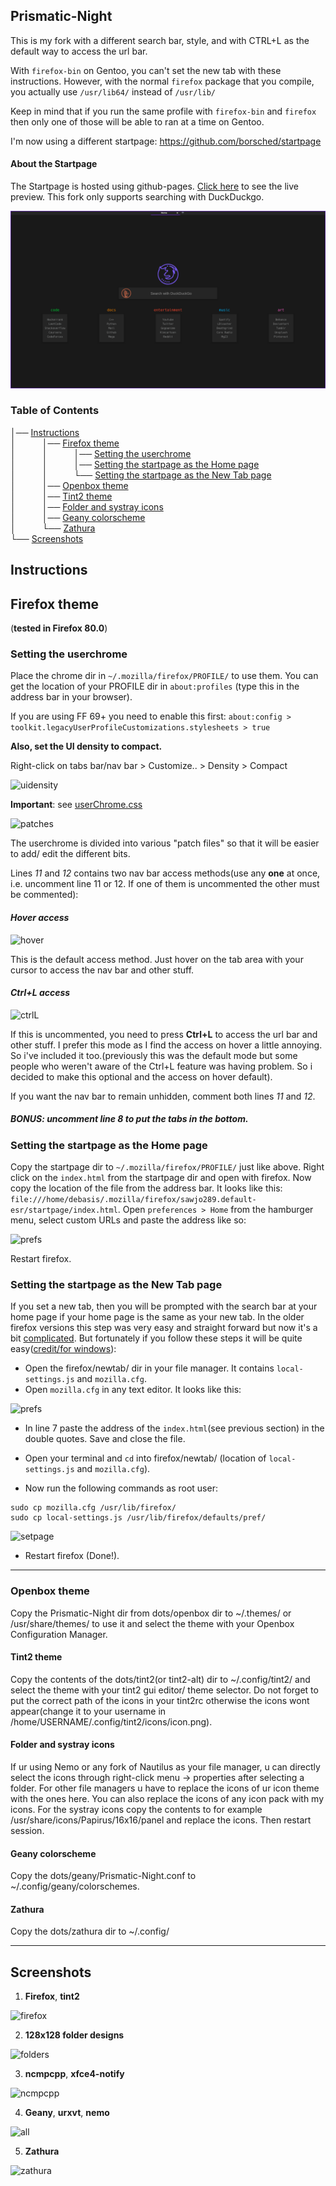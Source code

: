 ## Prismatic-Night

This is my fork with a different search bar, style, and with CTRL+L as the default way to access the url bar.

With `firefox-bin` on Gentoo, you can't set the new tab with these instructions.
However, with the normal `firefox` package that you compile, you actually use `/usr/lib64/` instead of `/usr/lib/`

Keep in mind that if you run the same profile with `firefox-bin` and `firefox` then only one of those will be able to ran at a time on Gentoo.

I'm now using a different startpage: https://github.com/borsched/startpage

#### About the Startpage

The Startpage is hosted using github-pages. [Click here](https://borsched.github.io/Prismatic-Night/) to see the live preview.
This fork only supports searching with DuckDuckgo.

![preview](/screenshots/preview.png)

### Table of Contents
│── [Instructions](#Instructions)<br>│   │── [Firefox theme](#Firefoxtheme)<br>│   │   │── [Setting the userchrome](#userchrome)<br>│   │   │── [Setting the startpage as the Home page](#homepage)<br>│   │   └── [Setting the startpage as the New Tab page](#newtab)<br>│   │── [Openbox theme](#openbox)<br>│   │── [Tint2 theme](#tint2)<br>│   │── [Folder and systray icons](#icons)<br>│   │── [Geany colorscheme](#geany)<br>│   └── [Zathura](#zathura)<br>└── [Screenshots](#scrots)<br>

## Instructions <a name="Instructions"></a>

## Firefox theme <a name="Firefoxtheme"></a>
(**tested in Firefox 80.0**)

### Setting the userchrome <a name="userchrome"></a>
Place the chrome dir in `~/.mozilla/firefox/PROFILE/` to use them. You can get the location of your PROFILE dir in `about:profiles` (type this in the address bar in your browser).

If you are using FF 69+ you need to enable this first: `about:config > toolkit.legacyUserProfileCustomizations.stylesheets > true`

**Also, set the UI density to compact.**

Right-click on tabs bar/nav bar > Customize.. > Density > Compact

![uidensity](/screenshots/uidensity.png)

**Important**: see [userChrome.css](https://github.com/dbuxy218/Prismatic-Night/blob/master/firefox/chrome/userChrome.css)

![patches](/screenshots/patches.png)

The userchrome is divided into various "patch files" so that it will be easier to add/ edit the different bits.

Lines *11* and *12* contains two nav bar access methods(use any **one** at once, i.e. uncomment line 11 or 12. If one of them is uncommented the other must be commented):

#### *Hover access*

![hover](/screenshots/hover.gif)

This is the default access method. Just hover on the tab area with your cursor to access the nav bar and other stuff.


#### *Ctrl+L access*

![ctrlL](/screenshots/ctrl_L.gif)

If this is uncommented, you need to press **Ctrl+L** to access the url bar and other stuff. I prefer this mode as I find the access on hover a little annoying. So i've included it too.(previously this was the default mode but some people who weren't aware of the Ctrl+L feature was having problem. So i decided to make this optional and the access on hover default).

If you want the nav bar to remain unhidden, comment both lines *11* and *12*.

##### **BONUS**: uncomment line 8 to put the tabs in the bottom. 

### Setting the startpage as the Home page <a name="homepage"></a>

Copy the startpage dir to `~/.mozilla/firefox/PROFILE/` just like above. Right click on the `index.html` from the startpage dir and open with firefox. Now copy the location of the file from the address bar. It looks like this: `file:///home/debasis/.mozilla/firefox/sawjo289.default-esr/startpage/index.html`. Open `preferences > Home` from the hamburger menu, select custom URLs and paste the address like so:

![prefs](/screenshots/pref.png)

Restart firefox.

### Setting the startpage as the New Tab page <a name="newtab"></a>
If you set a new tab, then you will be prompted with the search bar at your home page if your home page is the same as your new tab.
In the older firefox versions this step was very easy and straight forward but now it's a bit [complicated](https://support.mozilla.org/en-US/kb/customizing-firefox-using-autoconfig). But fortunately if you follow these steps it will be quite easy([credit/for windows](https://www.reddit.com/r/firefox/comments/ge86z4/newtab_page_to_local_file_firefox_76_redux/)):

- Open the firefox/newtab/ dir in your file manager. It contains `local-settings.js` and `mozilla.cfg`.
- Open `mozilla.cfg` in any text editor. It looks like this:

![prefs](/screenshots/cfg.png)

- In line 7 paste the address of the `index.html`(see previous section) in the double quotes. Save and close the file.

- Open your terminal and `cd` into firefox/newtab/ (location of `local-settings.js` and `mozilla.cfg`). 
- Now run the following commands as root user:
```
sudo cp mozilla.cfg /usr/lib/firefox/
sudo cp local-settings.js /usr/lib/firefox/defaults/pref/
```
![setpage](/screenshots/setpage.png)
- Restart firefox (Done!).

---

### Openbox theme <a name="openbox"></a>

Copy the Prismatic-Night dir from dots/openbox dir to ~/.themes/ or /usr/share/themes/ to use it and select the theme with your Openbox Configuration Manager.

#### Tint2 theme <a name="tint2"></a>

Copy the contents of the dots/tint2(or tint2-alt) dir to ~/.config/tint2/ and select the theme with your tint2 gui editor/ theme selector. Do not forget to put the correct path of the icons in your tint2rc otherwise the icons wont appear(change it to your username in /home/USERNAME/.config/tint2/icons/icon.png).

#### Folder and systray icons <a name="icons"></a>

If ur using Nemo or any fork of Nautilus as your file manager, u can directly select the icons through right-click menu -> properties after selecting a folder. For other file managers u have to replace the icons of ur icon theme with the ones here. You can also replace the icons of any icon pack with my icons. For the systray icons copy the contents to for example /usr/share/icons/Papirus/16x16/panel and replace the icons. Then restart session.

#### Geany colorscheme <a name="geany"></a>

Copy the dots/geany/Prismatic-Night.conf to ~/.config/geany/colorschemes.

#### Zathura <a name="zathura"></a>

Copy the dots/zathura dir to ~/.config/

---

## Screenshots <a name="scrots"></a>

1. **Firefox**, **tint2**

![firefox](/screenshots/ff.png)

2. **128x128 folder designs**

![folders](/screenshots/folders.png)

3. **ncmpcpp**, **xfce4-notify**

![ncmpcpp](/screenshots/ncmpcpp.png)

4. **Geany**, **urxvt**, **nemo**

![all](/screenshots/all.png)

5. **Zathura**

![zathura](/screenshots/zathura.png)
